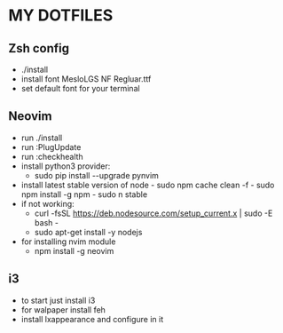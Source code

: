 # MY DOTFILES
## Zsh config
- ./install
- install font MesloLGS NF Regluar.ttf
- set default font for your terminal
## Neovim
- run ./install
- run :PlugUpdate
- run :checkhealth
- install python3 provider:
    - sudo pip install --upgrade pynvim
- install latest stable version of node
        - sudo npm cache clean -f
        - sudo npm install -g npm
        - sudo n stable
- if not working:
    - curl -fsSL https://deb.nodesource.com/setup_current.x | sudo -E bash -
    - sudo apt-get install -y nodejs
- for installing nvim module
    - npm install -g neovim
## i3
- to start just install i3
- for walpaper install feh
- install lxappearance and configure in it


